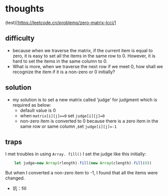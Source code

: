 <!--
 * @Author: SoChichung
 * @Date: 2022-09-29 15:32:28
 * @LastEditors: SoChichung
 * @LastEditTime: 2022-09-30 15:35:45
 * @Description:
 *
 * Copyright (c) 2022 by SoChichung ddeadwings@gmail.com, All Rights Reserved.
-->

# thoughts

(test)[https://leetcode.cn/problems/zero-matrix-lcci/]

## difficulty

- because when we traverse the matrix, if the current item is equal to zero, it is easy to set all the items in the same row to 0. However, it is hard to set the items in the same column to 0.
- What is more, when we traverse the next row if we meet 0, how shall we recognize the item if it is a non-zero or 0 initially?

## solution

- my solution is to set a new matrix called 'judge' for judgment which is required as below:
  - default value is 0
  - when `matrix[i][j]==0` set `judge[i][j]=0`
  - non-zero item is converted to 0 because there is a zero item in the same row or same column ,set `judge[i][j]=-1`

## traps

I met troubles in using `Array. fill()`
I set the judge like this initially:

```JavaScript
    let judge=new Array(rlength).fill(new Array(clength).fill(0))
```

But when I converted a non-zero item to -1, I found that all the items were changed.

- 坑：fill
